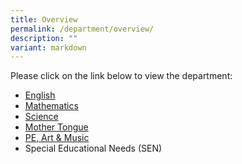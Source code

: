 ```yaml
---
title: Overview
permalink: /department/overview/
description: ""
variant: markdown
---
```

Please click on the link below to view the department:  
  

*   [English](../english/)
*   [Mathematics](../mathematics/)
*   [Science](../science/)
*   [Mother Tongue](../mother-tongue/)
*   [PE, Art & Music](../pe-art-music/)
*   Special Educational Needs (SEN)